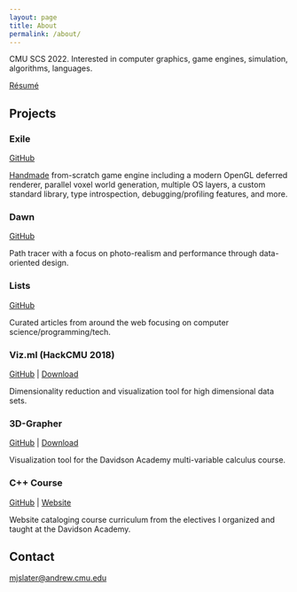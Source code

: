 ```yaml
---
layout: page
title: About
permalink: /about/
---
```


CMU SCS 2022.
Interested in computer graphics, game engines, simulation, algorithms, languages.  

[Résumé](assets/resume.pdf)

## Projects

### Exile

[GitHub](https://github.com/TheNumbat/exile)

[Handmade](https://handmade.network/manifesto) from-scratch game engine including a modern OpenGL deferred renderer, parallel voxel world generation, multiple OS layers, a custom standard library, type introspection, debugging/profiling features, and more.

### Dawn

[GitHub](https://github.com/TheNumbat/Dawn)

Path tracer with a focus on photo-realism and performance through data-oriented design.

### Lists

[GitHub](https://github.com/TheNumbat/Lists)

Curated articles from around the web focusing on computer science/programming/tech.

### Viz.ml (HackCMU 2018)

[GitHub](https://github.com/TheNumbat/viz.ml) \| [Download](https://github.com/TheNumbat/viz.ml/releases)

Dimensionality reduction and visualization tool for high dimensional data sets.

### 3D-Grapher

[GitHub](https://github.com/TheNumbat/3D-Grapher) \| [Download](https://github.com/TheNumbat/3D-Grapher/releases)

Visualization tool for the Davidson Academy multi-variable calculus course.

### C++ Course

[GitHub](https://github.com/TheNumbat/cpp-course) \| [Website](https://thenumbat.github.io/cpp-course)

Website cataloging course curriculum from the electives I organized and taught at the Davidson Academy.

## Contact

[mjslater@andrew.cmu.edu](mailto:mjslater@andrew.cmu.edu)
